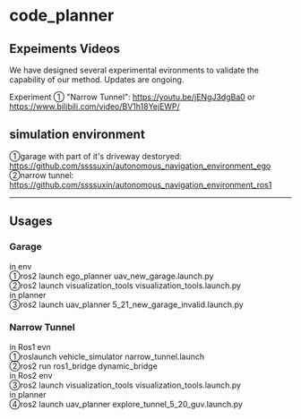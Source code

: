 # code_planner

## Expeiments Videos  
We have designed several experimental evironments to validate the capability of our method. Updates are ongoing.  
  
Experiment ① "Narrow Tunnel": https://youtu.be/jENgJ3dgBa0  or  https://www.bilibili.com/video/BV1h18YejEWP/  
  
## simulation environment  
①garage with part of it's driveway destoryed: https://github.com/ssssuxin/autonomous_navigation_environment_ego  
②narrow tunnel: https://github.com/ssssuxin/autonomous_navigation_environment_ros1  

--------------------

## Usages  
### Garage  
in env  
①ros2 launch ego_planner uav_new_garage.launch.py  
②ros2 launch visualization_tools visualization_tools.launch.py  
in planner  
③ros2 launch uav_planner 5_21_new_garage_invalid.launch.py  
### Narrow Tunnel  
in Ros1 evn  
①roslaunch vehicle_simulator narrow_tunnel.launch  
②ros2 run ros1_bridge dynamic_bridge   
in Ros2 env  
③ros2 launch visualization_tools visualization_tools.launch.py   
in planner  
④ros2 launch uav_planner explore_tunnel_5_20_guv.launch.py 
